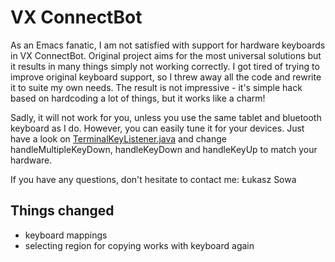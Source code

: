 ﻿VX ConnectBot
=========

As an Emacs fanatic, I am not satisfied with support for hardware keyboards in
VX ConnectBot. Original project aims for the most universal solutions but it
results in many things simply not working correctly. I got tired of trying to
improve original keyboard support, so I threw away all the code and rewrite it
to suite my own needs. The result is not impressive - it's simple hack based
on hardcoding a lot of things, but it works like a charm!

Sadly, it will not work for you, unless you use the same tablet and bluetooth
keyboard as I do. However, you can easily tune it for your devices. Just have
a look on [TerminalKeyListener.java](https://github.com/luksow/connectbot/blob/master/src/sk/vx/connectbot/service/TerminalKeyListener.java)
and change handleMultipleKeyDown, handleKeyDown and handleKeyUp to match your
hardware.

If you have any questions, don't hesitate to contact me:
Łukasz Sowa <contact at lukaszsowa dot pl>

## Things changed
 - keyboard mappings
 - selecting region for copying works with keyboard again
